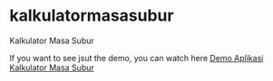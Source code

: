 # kalkulatormasasubur

Kalkulator Masa Subur

If you want to see jsut the demo, you can watch here
[Demo Aplikasi Kalkulator Masa Subur](https://youtu.be/omXiwKC61zE)
